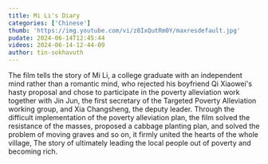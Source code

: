 ```yaml
---
title: Mi Li's Diary
categories: ['Chinese']
thumb: 'https://img.youtube.com/vi/z8IxQutRm0Y/maxresdefault.jpg'
pudate: 2024-06-14T12:45:44
videos: 2024-06-14-12-44-09
author: tin-sokhavuth
---
```

The film tells the story of Mi Li, a college graduate with an independent mind rather than a romantic mind, who rejected his boyfriend Qi Xiaowei's hasty proposal and chose to participate in the poverty alleviation work together with Jin Jun, the first secretary of the Targeted Poverty Alleviation working group, and Xia Changsheng, the deputy leader. Through the difficult implementation of the poverty alleviation plan, the film solved the resistance of the masses, proposed a cabbage planting plan, and solved the problem of moving graves and so on, it firmly united the hearts of the whole village, The story of ultimately leading the local people out of poverty and becoming rich.